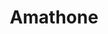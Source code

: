 ---
layout: guitar
title: Amathone
model: Amathone
description: The Amathone is the most acoustic of Weisse Hügel basses. Two Soapbars and the possibility to control the behavior of the air inside the body, makes it unique
permalink: /basses/amathone_iv
url: /basses/amathone_iv
mainImg: /assets/img/basses/amathone_iv.png
height: 120px
specifications: [
    [
        "SYSTEM",
        "Type: Carved - Hollow Body – Fretted.",
        "System: Bolt-on-neck.",
        "Number of strings: 4",
        "Machine head configuration: 2+2." , 
        "Electronic configuration: 2 Pickups. Type: Soap bars."
    ],
    [
        "NECK",
        "Neck: Mono-block. Graphite composite.",
        "Shape: Oval.",
        "Neck setting: 5 points",
        "Neck setting system: Weiss/set with isolation to avoid cancellation frequencies (Pat).",
        "Truss rod: Adjustable (Option: Titanium and steel).", 
        "Head: Graphite, Zebrawood and Sapelly. Reinforced to avoid breaks. (Picture - See options)",
        "Frets: 24 jumbo. Stainless Steel.",
        "Inlays: White dods (Side and fret board).",
        "Inserted metal threads to encase the neck to the body. (This allows the disassembling so many times as necessary without damaging the neck)."
    ],
    [
        "BODY",
        "Body: Sapelly. (Picture – See options)",
        "Top: Ipé & Zebrawood. (Picture – See options)",
        "Insertions: Sapelly & Zebrawood (Picture - See options).",
        "Ergonomic molded body (Pat)",
    ],
    [
        "ELECTRONICS",
        "Type: Active and Passive.", 
        "Pickups: 2 Passive Soap bars SBC 4 by Delano.",
        "Equalization: Three band active preamp 3 MS Sonar by Delano, plus custom low-pass filter.(Option: Mini-switches to change the middle frequencies).", 
        "Body grounded to avoid static noises.",
        "Female: Security locking Neutrik jack ¼\" NJ3FP6C."
    ],
    [

        "PREAMP SONAR 3 MS SPECIFICATIONS",
        "Input impedance: >1 MOhm>.",
        "Output impedance: 100 Ohm.",
        "Signal-to-noise ratio: -98db.",
        "Operating Voltage: +9V.",
        "Power consumption: 0,8mA."
    ],
    [
        "FREQUENCIES",
        "Bass: 40Hz.",
        "Middle options: 300Hz, 500 Hz, 800 Hz.",
        "Treble: 6, 5 KHz."
    ],
    [
        "CONTROLS",
        "Volume: 1. (Push/Pull - Active/Passive)",
        "Pickups Selector: 1 Balance.",
        "Bass: 1. ",
        "Middle: 1.",
        "Treble: 1.",
        "Low pass filter: 1.  (Optional: Micro-switches to change the middle frequencies). ",
        "Exclusive air control."
    ],
    [
        "HARDWARE",
        "Nut: Graph Tech.",
        "Machine head: Auto-lubricated Mini by Schaller. ",
        "Bridge: ABM 3705.",
        "Pickups Setting: Direct to the body (Floating)",
        "Knobs: Metallic. Speed Knobs by Schaller. ",
        "Strap locks: Dunlop Flush mount 1401-n.",
        "Strings setting: Direct to the bridge."
    ],
    [
        "WEIGHT & SIZES",
        "Scale: 34\" (863,600 mm.)",
        "Shape: Oval.",
        "Radius: 16\" (406,400 mm.)",
        "Nut width: 1, 62\" (41, 148 mm.)",
        "Depth at first fret: 0,75\" (19,05 mm.)",
        "Depth at 12 th fret: 0,84\" (22,86 mm.)",
        "Heel width: 2, 40\" (60, 96)",
        "Total length: 46, 26\" (1.175 mm.) ",
        "Maximum width: 15, 35\" (390 mm.)",
        "Maximum thickness: 2, 91\" (74 mm.) ",
        "Maximum thickness with knobs: 3, 50\" (89 mm.)",
        "Weight: 5, 50 Kg. (12, 13 lb) (Depending on the materials) (Picture).",
    ],
    [
        "OTHERS",
        "Finish: Natural satin. (Picture – See options)",
        "Bag: Exclusive WH. ",
        "Exclusive WH strap and cloth. ",
        "Cable: Schulz. Neutrik. Silent Type",
        "Brand: Engraved",
        "Name of the Brand: Engraved on the body.",
        "Model: On the head.",
        "Limited warranty: 10 years."
    ],
    [
        "WOOD",
        "Body: Spanish Oak, Sapelly.",
        "Top: Grenadilla (African Blackwood), Ipe, Ebony Makassar, Green Guayacán, Black Guayacán, Rosewood, Wenge , Tiger Wood, Erable,  Bubinga, Dabema, Spanish Oak, Hard Maple, Cocobolo, Ipe, Bosse, American Oak, Pau Ferro, Zrebrawood, Black Guayacane, Purple Wood, Curly Maple, Curly Maple."
    ],
    [

        "ELECTRONICS",
        "Pickups: Bartolini, Delano, di Marzio, Bass Lines, EMG.",
        "Pre-amps: Bartolini, Aguilar. EMG, MEC."
    ],
    [
        "HARDWARE",
        "Finish: Black, Chrome.",
        "Slappbar: (Metal bar at the end of the neck to improve the \"slap\")."
    ],
    [
        "FINISH",
        "Natural Sstin. Bright Natural Satin, Gloss, Carnaolva."
    ],
    [
        "NECK",
        "Fretless, 5 Strings, 6 Strings."
    ],
    [
        "STRINGS",
        "D’Addario. Elixir. GHS. Rotosound."
    ],
    [
        "TRANSPORT",
        "Flight case: Aluminium. Custom.",
        "GPS"
    ]
]
---
